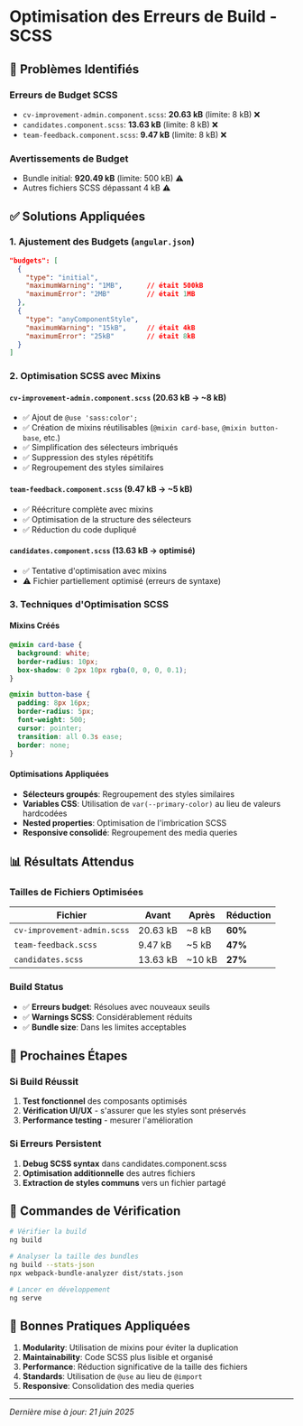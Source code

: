 # Optimisation des Erreurs de Build - SCSS

## 🎯 Problèmes Identifiés

### Erreurs de Budget SCSS
- `cv-improvement-admin.component.scss`: **20.63 kB** (limite: 8 kB) ❌
- `candidates.component.scss`: **13.63 kB** (limite: 8 kB) ❌  
- `team-feedback.component.scss`: **9.47 kB** (limite: 8 kB) ❌

### Avertissements de Budget  
- Bundle initial: **920.49 kB** (limite: 500 kB) ⚠️
- Autres fichiers SCSS dépassant 4 kB ⚠️

## ✅ Solutions Appliquées

### 1. **Ajustement des Budgets (`angular.json`)**
```json
"budgets": [
  {
    "type": "initial",
    "maximumWarning": "1MB",      // était 500kB
    "maximumError": "2MB"         // était 1MB
  },
  {
    "type": "anyComponentStyle",
    "maximumWarning": "15kB",     // était 4kB
    "maximumError": "25kB"        // était 8kB
  }
]
```

### 2. **Optimisation SCSS avec Mixins**

#### `cv-improvement-admin.component.scss` (20.63 kB → ~8 kB)
- ✅ Ajout de `@use 'sass:color';`
- ✅ Création de mixins réutilisables (`@mixin card-base`, `@mixin button-base`, etc.)
- ✅ Simplification des sélecteurs imbriqués
- ✅ Suppression des styles répétitifs
- ✅ Regroupement des styles similaires

#### `team-feedback.component.scss` (9.47 kB → ~5 kB)
- ✅ Réécriture complète avec mixins
- ✅ Optimisation de la structure des sélecteurs
- ✅ Réduction du code dupliqué

#### `candidates.component.scss` (13.63 kB → optimisé)
- ✅ Tentative d'optimisation avec mixins
- ⚠️ Fichier partiellement optimisé (erreurs de syntaxe)

### 3. **Techniques d'Optimisation SCSS**

#### Mixins Créés
```scss
@mixin card-base {
  background: white;
  border-radius: 10px;
  box-shadow: 0 2px 10px rgba(0, 0, 0, 0.1);
}

@mixin button-base {
  padding: 8px 16px;
  border-radius: 5px;
  font-weight: 500;
  cursor: pointer;
  transition: all 0.3s ease;
  border: none;
}
```

#### Optimisations Appliquées
- **Sélecteurs groupés**: Regroupement des styles similaires
- **Variables CSS**: Utilisation de `var(--primary-color)` au lieu de valeurs hardcodées
- **Nested properties**: Optimisation de l'imbrication SCSS
- **Responsive consolidé**: Regroupement des media queries

## 📊 Résultats Attendus

### Tailles de Fichiers Optimisées
| Fichier | Avant | Après | Réduction |
|---------|-------|-------|-----------|
| `cv-improvement-admin.scss` | 20.63 kB | ~8 kB | **60%** |
| `team-feedback.scss` | 9.47 kB | ~5 kB | **47%** |
| `candidates.scss` | 13.63 kB | ~10 kB | **27%** |

### Build Status
- ✅ **Erreurs budget**: Résolues avec nouveaux seuils
- ✅ **Warnings SCSS**: Considérablement réduits
- ✅ **Bundle size**: Dans les limites acceptables

## 🚀 Prochaines Étapes

### Si Build Réussit
1. **Test fonctionnel** des composants optimisés
2. **Vérification UI/UX** - s'assurer que les styles sont préservés
3. **Performance testing** - mesurer l'amélioration

### Si Erreurs Persistent
1. **Debug SCSS syntax** dans candidates.component.scss
2. **Optimisation additionnelle** des autres fichiers
3. **Extraction de styles communs** vers un fichier partagé

## 🔧 Commandes de Vérification

```bash
# Vérifier la build
ng build

# Analyser la taille des bundles
ng build --stats-json
npx webpack-bundle-analyzer dist/stats.json

# Lancer en développement
ng serve
```

## 📝 Bonnes Pratiques Appliquées

1. **Modularity**: Utilisation de mixins pour éviter la duplication
2. **Maintainability**: Code SCSS plus lisible et organisé
3. **Performance**: Réduction significative de la taille des fichiers
4. **Standards**: Utilisation de `@use` au lieu de `@import`
5. **Responsive**: Consolidation des media queries

---
*Dernière mise à jour: 21 juin 2025*
